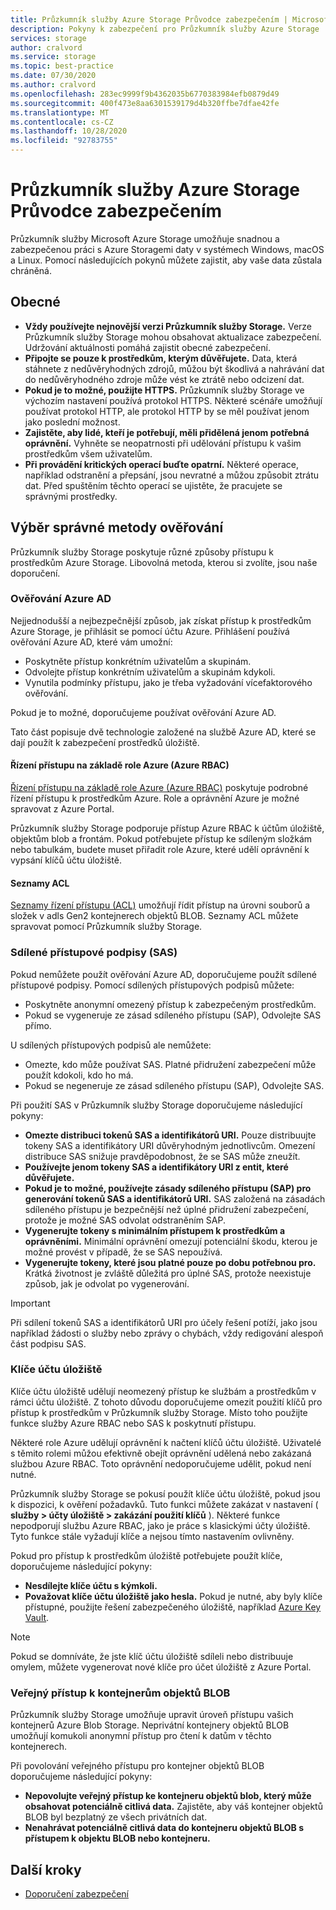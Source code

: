 ```yaml
---
title: Průzkumník služby Azure Storage Průvodce zabezpečením | Microsoft Docs
description: Pokyny k zabezpečení pro Průzkumník služby Azure Storage
services: storage
author: cralvord
ms.service: storage
ms.topic: best-practice
ms.date: 07/30/2020
ms.author: cralvord
ms.openlocfilehash: 283ec9999f9b4362035b6770383984efb0879d49
ms.sourcegitcommit: 400f473e8aa6301539179d4b320ffbe7dfae42fe
ms.translationtype: MT
ms.contentlocale: cs-CZ
ms.lasthandoff: 10/28/2020
ms.locfileid: "92783755"
---
```

# <a name="azure-storage-explorer-security-guide"></a>Průzkumník služby Azure Storage Průvodce zabezpečením

Průzkumník služby Microsoft Azure Storage umožňuje snadnou a zabezpečenou práci s Azure Storagemi daty v systémech Windows, macOS a Linux. Pomocí následujících pokynů můžete zajistit, aby vaše data zůstala chráněná.

## <a name="general"></a>Obecné

- **Vždy používejte nejnovější verzi Průzkumník služby Storage.** Verze Průzkumník služby Storage mohou obsahovat aktualizace zabezpečení. Udržování aktuálnosti pomáhá zajistit obecné zabezpečení.
- **Připojte se pouze k prostředkům, kterým důvěřujete.** Data, která stáhnete z nedůvěryhodných zdrojů, můžou být škodlivá a nahrávání dat do nedůvěryhodného zdroje může vést ke ztrátě nebo odcizení dat.
- **Pokud je to možné, použijte HTTPS.** Průzkumník služby Storage ve výchozím nastavení používá protokol HTTPS. Některé scénáře umožňují používat protokol HTTP, ale protokol HTTP by se měl používat jenom jako poslední možnost.
- **Zajistěte, aby lidé, kteří je potřebují, měli přidělená jenom potřebná oprávnění.** Vyhněte se neopatrnosti při udělování přístupu k vašim prostředkům všem uživatelům.
- **Při provádění kritických operací buďte opatrní.** Některé operace, například odstranění a přepsání, jsou nevratné a můžou způsobit ztrátu dat. Před spuštěním těchto operací se ujistěte, že pracujete se správnými prostředky.

## <a name="choosing-the-right-authentication-method"></a>Výběr správné metody ověřování

Průzkumník služby Storage poskytuje různé způsoby přístupu k prostředkům Azure Storage. Libovolná metoda, kterou si zvolíte, jsou naše doporučení.

### <a name="azure-ad-authentication"></a>Ověřování Azure AD

Nejjednodušší a nejbezpečnější způsob, jak získat přístup k prostředkům Azure Storage, je přihlásit se pomocí účtu Azure. Přihlášení používá ověřování Azure AD, které vám umožní:

- Poskytněte přístup konkrétním uživatelům a skupinám.
- Odvolejte přístup konkrétním uživatelům a skupinám kdykoli.
- Vynutila podmínky přístupu, jako je třeba vyžadování vícefaktorového ověřování.

Pokud je to možné, doporučujeme používat ověřování Azure AD.

Tato část popisuje dvě technologie založené na službě Azure AD, které se dají použít k zabezpečení prostředků úložiště.

#### <a name="azure-role-based-access-control-azure-rbac"></a>Řízení přístupu na základě role Azure (Azure RBAC)

[Řízení přístupu na základě role Azure (Azure RBAC)](../../role-based-access-control/overview.md) poskytuje podrobné řízení přístupu k prostředkům Azure. Role a oprávnění Azure je možné spravovat z Azure Portal.

Průzkumník služby Storage podporuje přístup Azure RBAC k účtům úložiště, objektům blob a frontám. Pokud potřebujete přístup ke sdíleným složkám nebo tabulkám, budete muset přiřadit role Azure, které udělí oprávnění k vypsání klíčů účtu úložiště.

#### <a name="access-control-lists-acls"></a>Seznamy ACL

[Seznamy řízení přístupu (ACL)](../blobs/data-lake-storage-access-control.md) umožňují řídit přístup na úrovni souborů a složek v adls Gen2 kontejnerech objektů BLOB. Seznamy ACL můžete spravovat pomocí Průzkumník služby Storage.

### <a name="shared-access-signatures-sas"></a>Sdílené přístupové podpisy (SAS)

Pokud nemůžete použít ověřování Azure AD, doporučujeme použít sdílené přístupové podpisy. Pomocí sdílených přístupových podpisů můžete:

- Poskytněte anonymní omezený přístup k zabezpečeným prostředkům.
- Pokud se vygeneruje ze zásad sdíleného přístupu (SAP), Odvolejte SAS přímo.

U sdílených přístupových podpisů ale nemůžete:

- Omezte, kdo může používat SAS. Platné přidružení zabezpečení může použít kdokoli, kdo ho má.
- Pokud se negeneruje ze zásad sdíleného přístupu (SAP), Odvolejte SAS.

Při použití SAS v Průzkumník služby Storage doporučujeme následující pokyny:

- **Omezte distribuci tokenů SAS a identifikátorů URI.** Pouze distribuujte tokeny SAS a identifikátory URI důvěryhodným jednotlivcům. Omezení distribuce SAS snižuje pravděpodobnost, že se SAS může zneužít.
- **Používejte jenom tokeny SAS a identifikátory URI z entit, které důvěřujete.**
- **Pokud je to možné, používejte zásady sdíleného přístupu (SAP) pro generování tokenů SAS a identifikátorů URI.** SAS založená na zásadách sdíleného přístupu je bezpečnější než úplné přidružení zabezpečení, protože je možné SAS odvolat odstraněním SAP.
- **Vygenerujte tokeny s minimálním přístupem k prostředkům a oprávněními.** Minimální oprávnění omezují potenciální škodu, kterou je možné provést v případě, že se SAS nepoužívá.
- **Vygenerujte tokeny, které jsou platné pouze po dobu potřebnou pro.** Krátká životnost je zvláště důležitá pro úplné SAS, protože neexistuje způsob, jak je odvolat po vygenerování.

> [!IMPORTANT]
> Při sdílení tokenů SAS a identifikátorů URI pro účely řešení potíží, jako jsou například žádosti o služby nebo zprávy o chybách, vždy redigování alespoň část podpisu SAS.

### <a name="storage-account-keys"></a>Klíče účtu úložiště

Klíče účtu úložiště udělují neomezený přístup ke službám a prostředkům v rámci účtu úložiště. Z tohoto důvodu doporučujeme omezit použití klíčů pro přístup k prostředkům v Průzkumník služby Storage. Místo toho použijte funkce služby Azure RBAC nebo SAS k poskytnutí přístupu.

Některé role Azure udělují oprávnění k načtení klíčů účtu úložiště. Uživatelé s těmito rolemi můžou efektivně obejít oprávnění udělená nebo zakázaná službou Azure RBAC. Toto oprávnění nedoporučujeme udělit, pokud není nutné.

Průzkumník služby Storage se pokusí použít klíče účtu úložiště, pokud jsou k dispozici, k ověření požadavků. Tuto funkci můžete zakázat v nastavení ( **služby > účty úložiště > zakázání použití klíčů** ). Některé funkce nepodporují službu Azure RBAC, jako je práce s klasickými účty úložiště. Tyto funkce stále vyžadují klíče a nejsou tímto nastavením ovlivněny.

Pokud pro přístup k prostředkům úložiště potřebujete použít klíče, doporučujeme následující pokyny:

- **Nesdílejte klíče účtu s kýmkoli.**
- **Považovat klíče účtu úložiště jako hesla.** Pokud je nutné, aby byly klíče přístupné, použijte řešení zabezpečeného úložiště, například [Azure Key Vault](https://azure.microsoft.com/services/key-vault/).

> [!NOTE]
> Pokud se domníváte, že jste klíč účtu úložiště sdíleli nebo distribuuje omylem, můžete vygenerovat nové klíče pro účet úložiště z Azure Portal.

### <a name="public-access-to-blob-containers"></a>Veřejný přístup k kontejnerům objektů BLOB

Průzkumník služby Storage umožňuje upravit úroveň přístupu vašich kontejnerů Azure Blob Storage. Neprivátní kontejnery objektů BLOB umožňují komukoli anonymní přístup pro čtení k datům v těchto kontejnerech.

Při povolování veřejného přístupu pro kontejner objektů BLOB doporučujeme následující pokyny:

- **Nepovolujte veřejný přístup ke kontejneru objektů blob, který může obsahovat potenciálně citlivá data.** Zajistěte, aby váš kontejner objektů BLOB byl bezplatný ze všech privátních dat.
- **Nenahrávat potenciálně citlivá data do kontejneru objektů BLOB s přístupem k objektu BLOB nebo kontejneru.** 

## <a name="next-steps"></a>Další kroky

- [Doporučení zabezpečení](../blobs/security-recommendations.md)